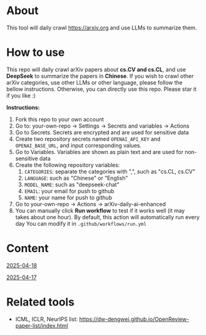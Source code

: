 # About
This tool will daily crawl https://arxiv.org and use LLMs to summarize them.

# How to use
This repo will daily crawl arXiv papers about **cs.CV and cs.CL**, and use **DeepSeek** to summarize the papers in **Chinese**.
If you wish to crawl other arXiv categories, use other LLMs or other language, please follow the bellow instructions.
Otherwise, you can directly use this repo. Please star it if you like :)

**Instructions:**
1. Fork this repo to your own account
2. Go to: your-own-repo -> Settings -> Secrets and variables -> Actions
3. Go to Secrets. Secrets are encrypted and are used for sensitive data
4. Create two repository secrets named `OPENAI_API_KEY` and `OPENAI_BASE_URL`, and input corresponding values.
5. Go to Variables. Variables are shown as plain text and are used for non-sensitive data
6. Create the following repository variables:
   1. `CATEGORIES`: separate the categories with ",", such as "cs.CL, cs.CV"
   2. `LANGUAGE`: such as "Chinese" or "English"
   3. `MODEL_NAME`: such as "deepseek-chat"
   4. `EMAIL`: your email for push to github
   5. `NAME`: your name for push to github
7. Go to your-own-repo -> Actions -> arXiv-daily-ai-enhanced
8. You can manually click **Run workflow** to test if it works well (it may takes about one hour). 
By default, this action will automatically run every day
You can modify it in `.github/workflows/run.yml`

# Content
[2025-04-18](data/2025-04-18.md)

[2025-04-17](data/2025-04-17.md)

# Related tools
- ICML, ICLR, NeurIPS list: https://dw-dengwei.github.io/OpenReview-paper-list/index.html
